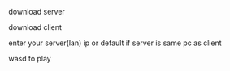 download server

download client

enter your server(lan) ip or default if server is same pc as client

wasd to play
